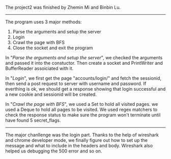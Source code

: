 The project2 was finished by Zhemin Mi and Binbin Lu.

-----------------------------------------

The program uses 3 major methods: 

1. Parse the arguments and setup the server
2. Login
3. Crawl the page with BFS
4. Close the socket and exit the program

In "*Parse the arguments and setup the server*", we checked the arguments and passed it into the constuctor. Then create a socket and PrintWriter and BufferReader assoiciated with it.

In "*Login*", we first get the page "accounts/login/" and fetch the sessionid, then send a post request to server with username and password. If everthing is ok, we should get a response showing that login successful and a new cookie and sessionid will be created. 

In "*Crawl the page with BFS*", we used a Set to hold all visited pages. we used a Deque to hold all pages to be visited. We used regex matchers to check the response status to make sure the program won't terminate until have found 5 secret_flags.

-----------------------------------------

The major chanllenge was the login part. Thanks to the help of wireshark and chrome developer mode, we finally figure out how to set up the message and what to include in the headers and body. Wireshark also helped us debugging the 500 error and so on. 